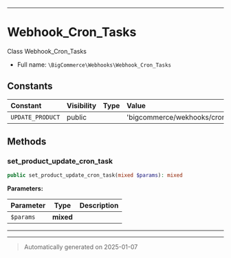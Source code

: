 ***

# Webhook_Cron_Tasks

Class Webhook_Cron_Tasks



* Full name: `\BigCommerce\Webhooks\Webhook_Cron_Tasks`


## Constants

| Constant | Visibility | Type | Value |
|:---------|:-----------|:-----|:------|
|`UPDATE_PRODUCT`|public| |&#039;bigcommerce/wekhooks/cron/update_product&#039;|


## Methods


### set_product_update_cron_task



```php
public set_product_update_cron_task(mixed $params): mixed
```








**Parameters:**

| Parameter | Type | Description |
|-----------|------|-------------|
| `$params` | **mixed** |  |





***


***
> Automatically generated on 2025-01-07
